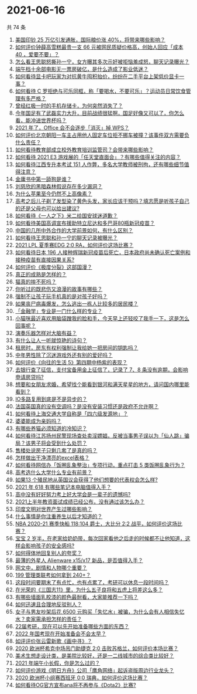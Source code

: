 # 2021-06-16

共 74 条

<!-- BEGIN -->
<!-- 最后更新时间 Wed Jun 16 2021 04:01:38 GMT+0800 (China Standard Time) -->

1. [美国印钞 25 万亿引发通胀，国际粮价涨 40%，将带来哪些影响？](https://www.zhihu.com/question/464253751)
2. [如何评价钟薛高雪糕最贵一支 66 元被网民质疑价格高，创始人回应「成本 40
   ，爱要不要」？](https://www.zhihu.com/question/465157262)
3. [怎么看王思聪怒撕孙一宁，女方曝其多次示好被拒恼羞成怒，聊天记录曝光？](https://www.zhihu.com/question/465193554)
4. [端午档十余部电影无一票房破亿，是什么造成了影业低迷？](https://www.zhihu.com/question/465092815)
5. [如何看待显卡吧玩家为对抗黄牛囤积抬价，纷纷在二手平台上架低价显卡一事？](https://www.zhihu.com/question/464735756)
6. [如何看待 C
   罗拒绝与可乐同框，称「要喝水，不要可乐」？运动员日常饮食管理有多严格？](https://www.zhihu.com/question/465112331)
7. [曾经红极一时的手机存储卡，为何突然消失了？](https://www.zhihu.com/question/379697777)
8. [今年国足有了武磊实力大升，目前战绩很猛啊，国足好像又可以了，你怎么看，能冲进世界杯吗？](https://www.zhihu.com/question/464598980)
9. [2021 年了，Office 会不会逐步「消灭」掉 WPS？](https://www.zhihu.com/question/460028327)
10. [如何评价北京朝阳一车主占用他人固定车位拒不挪车被撞？该事件双方需要负什么责任？](https://www.zhihu.com/question/465097829)
11. [如何看待教育部成立校外教育培训监管司？会带来哪些影响？](https://www.zhihu.com/question/465193204)
12. [如何看待 2021 E3
    游戏展的「任天堂直面会」？有哪些值得关注的内容？](https://www.zhihu.com/question/465215405)
13. [如何看待江西专升本考试 151
    人作弊，多名大学教师被刑拘，还有哪些细节值得注意？](https://www.zhihu.com/question/465076235)
14. [金庸书中第一舔狗是谁？](https://www.zhihu.com/question/464912057)
15. [刘慈欣的黑暗森林假说存在多少漏洞？](https://www.zhihu.com/question/451440009)
16. [为什么苹果至今仍然不上高像素？](https://www.zhihu.com/question/464657256)
17. [高考之后儿子剃了发型染了黄色头发，家长应该干预吗？填志愿是听孩子自己的还是父母也可以给出建议?](https://www.zhihu.com/question/464569384)
18. [如何看待《一人之下》米二给国安球迷道歉？](https://www.zhihu.com/question/465110855)
19. [如何看待美国高调宣布援助特立尼达和多巴哥80瓶新冠疫苗？](https://www.zhihu.com/question/465072169)
20. [中国的几所中外合作的大学前景如何，有什么区别？](https://www.zhihu.com/question/291415035)
21. [如何看待王思聪和孙一宁的聊天记录被曝光？](https://www.zhihu.com/question/465160470)
22. [2021 LPL 夏季赛EDG 2:0 RA，如何评价这场比赛？](https://www.zhihu.com/question/464995096)
23. [如何看待日本 196
    人接种辉瑞新冠疫苗后死亡，日本政府尚未确认死亡案例和接种疫苗有直接因果关系?](https://www.zhihu.com/question/464426634)
24. [如何评价《极度分裂》这部国漫？](https://www.zhihu.com/question/28082072)
25. [真正的成熟是怎样的？](https://www.zhihu.com/question/23055853)
26. [猫真的摔不死吗？](https://www.zhihu.com/question/19978294)
27. [你听过的既悲伤又浪漫的故事有哪些？](https://www.zhihu.com/question/26437791)
28. [强制不让孩子玩手机真的是对孩子好吗？](https://www.zhihu.com/question/325178193)
29. [如果丧尸病毒爆发，怎么逃出一栋人比较多的居民楼？](https://www.zhihu.com/question/38408371)
30. [「金融学」专业是一门什么样的专业？](https://www.zhihu.com/question/324787450)
31. [小猫咪最近喜欢用脑袋蹭我的脸和手，今天早上还轻咬了我手一下，这是怎么回事呢？](https://www.zhihu.com/question/464003051)
32. [演奏乐器怎样对大脑有益？](https://www.zhihu.com/question/266210634)
33. [有什么让人一听就惊艳的诗句？](https://www.zhihu.com/question/457061535)
34. [租房时，房东有权利强制让我给她一把房间的钥匙吗？](https://www.zhihu.com/question/462612155)
35. [中年男性除了沉迷游戏外还有别的爱好吗？](https://www.zhihu.com/question/459226864)
36. [如何评价《向往的生活 5》第四期中杨紫的表现？](https://www.zhihu.com/question/459467558)
37. [去银行查了征信，支付宝备用金上征信了，记录了 7、8
    条没有逾期，会影响申请房贷吗?](https://www.zhihu.com/question/401757959)
38. [想要和女朋友求婚，希望找个能看到银河和满天星星的地方，请问国内哪里能看到？](https://www.zhihu.com/question/453392696)
39. [IO多路复用到底是不是异步的？](https://www.zhihu.com/question/59975081)
40. [法国英国真的没有空调吗？是没有安装习惯还是政府不允许啊？](https://www.zhihu.com/question/48716799)
41. [如何看待上海交通大学自称是「四六级发源地」？](https://www.zhihu.com/question/464806294)
42. [婆婆能成为亲妈吗？](https://www.zhihu.com/question/317585068)
43. [有哪些养猫必须知道的冷知识？](https://www.zhihu.com/question/428891310)
44. [如何看待江苏扬州民警现场查处卖淫嫖娼，反被当事男子误以为「仙人跳」骗局？该男子将会受到什么处罚？](https://www.zhihu.com/question/464879487)
45. [售楼处说房子只剩几套了是真的吗？](https://www.zhihu.com/question/460961867)
46. [怎样做出干净漂亮的excel表格？](https://www.zhihu.com/question/21287244)
47. [如何看待网信办「饭圈乱象整治」专项行动，重点打击 5
    类饭圈乱象行为？](https://www.zhihu.com/question/465112780)
48. [高考选什么大学什么专业有前景？](https://www.zhihu.com/question/440235164)
49. [如果13 个殖民地从英国议会获得了他们想要的代表权会怎么样?](https://www.zhihu.com/question/463566948)
50. [2021 年 618 有哪些笔记本电脑值得入手？](https://www.zhihu.com/question/457255317)
51. [高中没有好好努力考上好大学会是一辈子的遗憾吗?](https://www.zhihu.com/question/463210788)
52. [2021上半年教资面试成绩已经公布，没有通过该怎么办？](https://www.zhihu.com/question/465072042)
53. [印度文明对世界产生过哪些影响？](https://www.zhihu.com/question/462960421)
54. [什么事情是你注重养生以后才知道的？](https://www.zhihu.com/question/451372641)
55. [NBA 2020-21 赛季快船 118:104 爵士，大比分 2:2
    战平，如何评价这场比赛？](https://www.zhihu.com/question/465077497)
56. [宝宝 2
    岁半，在老家给奶奶带，每次回家看他之后走的时候都不让他知道，这样会影响孩子的安全感吗?](https://www.zhihu.com/question/464606733)
57. [如何得体地回复别人的夸奖？](https://www.zhihu.com/question/23758741)
58. [最薄的外星人 Alienware x15/x17
    新品，是否值得入手？](https://www.zhihu.com/question/462727712)
59. [网文中，剧情和人物哪个重要？](https://www.zhihu.com/question/464564870)
60. [199 管理类联考如何拿到 240+？](https://www.zhihu.com/question/61541247)
61. [这段时间要期末了有点忙，也有点累了，考研可以休息一段时间吗？](https://www.zhihu.com/question/464096874)
62. [在光荣的《三国志11》里，为什么五子良将和五虎上将差这么多？](https://www.zhihu.com/question/329658518)
63. [有哪些墙面乳胶漆的颜色最耐看，大家能推荐一下吗？](https://www.zhihu.com/question/266901539)
64. [如何迅速且合理地反驳别人？](https://www.zhihu.com/question/21995841)
65. [女子与男友吵架后花 6500
    元购买「失忆水」被骗，为什么会有人相信失忆水？卖家需承担怎样的责任？](https://www.zhihu.com/question/465082372)
66. [22届考研，现在可以先开始准备哪些方面的东西？](https://www.zhihu.com/question/364876645)
67. [2022 年国考现在开始准备会不会太早？](https://www.zhihu.com/question/444676802)
68. [如评评价张云雷新歌《画中寻》？](https://www.zhihu.com/question/465107627)
69. [2020 欧洲杯希克中场吊门助捷克 2:0
    击败苏格兰，如何评价本场比赛？](https://www.zhihu.com/question/464977163)
70. [美术生想走设计类，是美院比较好，还是一二线城市的综合类比较好？](https://www.zhihu.com/question/462891421)
71. [2021 年端午小长假，你是怎么过的？](https://www.zhihu.com/question/464547029)
72. [如何评价游戏《明日方舟》公司「鹰角网络」起诉盗版周边行业龙头？](https://www.zhihu.com/question/427884535)
73. [2020 欧洲杯小组赛西班牙 0:0 瑞典，如何评价这场比赛？](https://www.zhihu.com/question/465057552)
74. [如何看待OG官方宣布ana将不再参与《Dota2》比赛?](https://www.zhihu.com/question/465058089)

<!-- END -->
